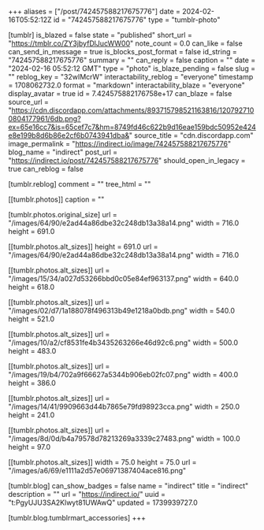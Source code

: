 +++
aliases = ["/post/742457588217675776"]
date = 2024-02-16T05:52:12Z
id = "742457588217675776"
type = "tumblr-photo"

[tumblr]
is_blazed = false
state = "published"
short_url = "https://tmblr.co/ZY3jbyfDlJucWW00"
note_count = 0.0
can_like = false
can_send_in_message = true
is_blocks_post_format = false
id_string = "742457588217675776"
summary = ""
can_reply = false
caption = ""
date = "2024-02-16 05:52:12 GMT"
type = "photo"
is_blaze_pending = false
slug = ""
reblog_key = "32wIMcrW"
interactability_reblog = "everyone"
timestamp = 1708062732.0
format = "markdown"
interactability_blaze = "everyone"
display_avatar = true
id = 7.424575882176758e+17
can_blaze = false
source_url = "https://cdn.discordapp.com/attachments/893715798521163816/1207927100804177961/6db.png?ex=65e16cc7&is=65cef7c7&hm=8749fd46c622b9d16eae159bdc50952e424e8e199b8d6b86e2cf6b0743941dba&"
source_title = "cdn.discordapp.com"
image_permalink = "https://indirect.io/image/742457588217675776"
blog_name = "indirect"
post_url = "https://indirect.io/post/742457588217675776"
should_open_in_legacy = true
can_reblog = false

[tumblr.reblog]
comment = ""
tree_html = ""

[[tumblr.photos]]
caption = ""

[tumblr.photos.original_size]
url = "/images/64/90/e2ad44a86dbe32c248db13a38a14.png"
width = 716.0
height = 691.0

[[tumblr.photos.alt_sizes]]
height = 691.0
url = "/images/64/90/e2ad44a86dbe32c248db13a38a14.png"
width = 716.0

[[tumblr.photos.alt_sizes]]
url = "/images/15/34/a027d53266bbd0c05e84ef963137.png"
width = 640.0
height = 618.0

[[tumblr.photos.alt_sizes]]
url = "/images/02/d7/1a188078f496313b49e1218a0bdb.png"
width = 540.0
height = 521.0

[[tumblr.photos.alt_sizes]]
url = "/images/10/a2/cf8531fe4b3435263266e46d92c6.png"
width = 500.0
height = 483.0

[[tumblr.photos.alt_sizes]]
url = "/images/19/b4/702a9f66627a5344b906eb02fc07.png"
width = 400.0
height = 386.0

[[tumblr.photos.alt_sizes]]
url = "/images/14/41/9909663d44b7865e79fd98923cca.png"
width = 250.0
height = 241.0

[[tumblr.photos.alt_sizes]]
url = "/images/8d/0d/b4a79578d78213269a3339c27483.png"
width = 100.0
height = 97.0

[[tumblr.photos.alt_sizes]]
width = 75.0
height = 75.0
url = "/images/a6/69/e1111a2d57e06971387404ace816.png"

[tumblr.blog]
can_show_badges = false
name = "indirect"
title = "indirect"
description = ""
url = "https://indirect.io/"
uuid = "t:PgyUJU3SA2Klwyt81UWAwQ"
updated = 1739939727.0

[tumblr.blog.tumblrmart_accessories]
+++
